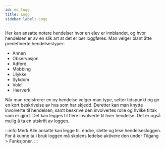 ```yaml
---
id: ms_logg
title: Logg
sidebar_label: Logg
---
```

Her kan ansatte notere hendelser hvor en elev er innblandet, og hvor hendelsen er av en slik art at det er bør loggføres.
Man velger blant åtte predefinerte hendelsestyper:
- Annen
- Observasjon
- Adferd
- Mobbing
- Ulykke
- Sykdom
- Vold
- Hærverk

Når man registrerer en ny hendelse velger man type, setter tidspunkt og gir en kort beskrivelse av hva som har skjedd. Deretter kan man knytte involverte til hendelsen, samt beskrive den involvertes rolle og hvilke tiltak som er gjort. Det kan legges til flere involverte til hver hendelse. Det er også mulig å ta en utskrift av loggen.

:::info Merk
Alle ansatte kan legge til, endre, slette og lese hendelsesloggen.
For å kunne ta i bruk loggen må skolens ledelse aktivere den under Tilgang > Funksjoner.
:::
